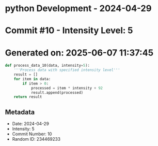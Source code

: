 ﻿# python Development - 2024-04-29
# Commit #10 - Intensity Level: 5
# Generated on: 2025-06-07 11:37:45
```python
def process_data_10(data, intensity=5):
    '''Process data with specified intensity level'''
    result = []
    for item in data:
        if item > 0:
            processed = item * intensity + 92
            result.append(processed)
    return result
```
## Metadata
- Date: 2024-04-29
- Intensity: 5
- Commit Number: 10
- Random ID: 234469233
